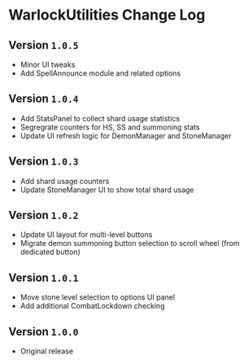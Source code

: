 # WarlockUtilities Change Log  

## Version `1.0.5`  
- Minor UI tweaks  
- Add SpellAnnounce module and related options  

## Version `1.0.4`  
- Add StatsPanel to collect shard usage statistics  
- Segregrate counters for HS, SS and summoning stats  
- Update UI refresh logic for DemonManager and StoneManager  

## Version `1.0.3`  
- Add shard usage counters  
- Update StoneManager UI to show total shard usage  

## Version `1.0.2`  
- Update UI layout for multi-level buttons  
- Migrate demon summoning button selection to scroll wheel (from dedicated button)  

## Version `1.0.1`  
- Move stone level selection to options UI panel  
- Add additional CombatLockdown checking  

## Version `1.0.0`  
- Original release  